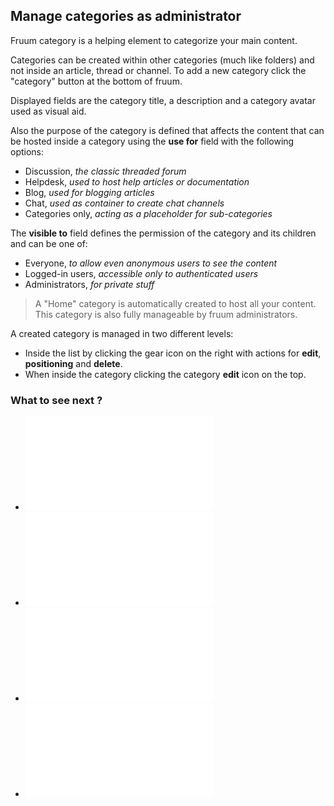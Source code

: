 
## Manage categories as administrator

Fruum category is a helping element to categorize your main content.

Categories can be created within other categories (much like folders) and not inside an article, thread or channel. To add a new category click the "category" button at the bottom of fruum.

Displayed fields are the category title, a description and a category avatar used as visual aid.

Also the purpose of the category is defined that affects the content that can be hosted inside a category using the **use for** field with the following options:

 - Discussion, _the classic threaded forum_
 - Helpdesk, _used to host help articles or documentation_
 - Blog, _used for blogging articles_
 - Chat, _used as container to create chat channels_
 - Categories only, _acting as a placeholder for sub-categories_

The **visible to** field defines the permission of the category and its children and can be one of:

 - Everyone, _to allow even anonymous users to see the content_
 - Logged-in users, _accessible only to authenticated users_
 - Administrators, _for private stuff_

> A "Home" category is automatically created to host all your content. This category is also fully manageable by fruum administrators.

A created category is managed in two different levels:

 - Inside the list by clicking the gear icon on the right with actions for **edit**, **positioning** and **delete**.
 - When inside the category clicking the category **edit** icon on the top.

### What to see next ?

 - ![Add an article as administrator](add-an-article-blog-as-administrator.md)
 - ![Add a thread](add-a-thread.md)
 - ![Add a channel](add-a-channel.md)
 - ![Best practices setting up your streams](best-practices-setting-up-your-streams.md)

